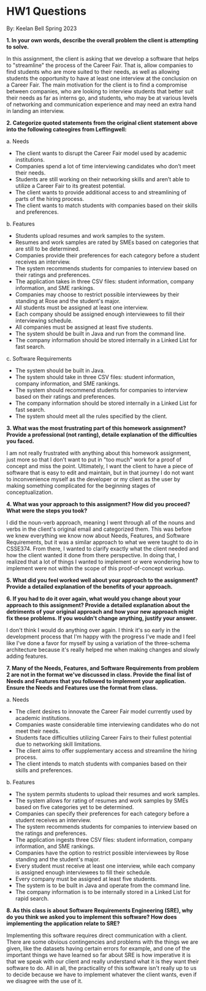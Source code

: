 # HW1 Questions

By: Keelan Bell
Spring 2023

**1. In your own words, describe the overall problem the client is attempting to solve.**

In this assignment, the client is asking that we develop a software that helps to "streamline" the process of the Career Fair. That is, allow companies to find students who are more suited to their needs, as well as allowing students the opportunity to have at least one interview at the conclusion on a Career Fair. The main motivation for the client is to find a compromise between companies, who are looking to interview students that better suit their needs as far as interns go, and students, who may be at various levels of networking and communication experience and may need an extra hand in landing an interview.

**2. Categorize quoted statements from the original client statement above into the following cateogires from Leffingwell:**

a. Needs

* The client wants to disrupt the Career Fair model used by academic institutions.
* Companies spend a lot of time interviewing candidates who don’t meet their needs.
* Students are still working on their networking skills and aren’t able to utilize a Career Fair to its greatest potential.
* The client wants to provide additional access to and streamlining of parts of the hiring process.
* The client wants to match students with companies based on their skills and preferences.

b. Features

* Students upload resumes and work samples to the system.
* Resumes and work samples are rated by SMEs based on categories that are still to be determined.
* Companies provide their preferences for each category before a student receives an interview.
* The system recommends students for companies to interview based on their ratings and preferences.
* The application takes in three CSV files: student information, company information, and SME rankings.
* Companies may choose to restrict possible interviewees by their standing at Rose and the student's major.
* All students must be assigned at least one interview.
* Each company should be assigned enough interviewees to fill their interviewing schedule.
* All companies must be assigned at least five students.
* The system should be built in Java and run from the command line.
* The company information should be stored internally in a Linked List for fast search.

c. Software Requirements

* The system should be built in Java.
* The system should take in three CSV files: student information, company information, and SME rankings.
* The system should recommend students for companies to interview based on their ratings and preferences.
* The company information should be stored internally in a Linked List for fast search.
* The system should meet all the rules specified by the client.

**3. What was the most frustrating part of this homework assignment? Provide a professional (not ranting), detaile explanation of the difficulties you faced.**

I am not really frustrated with anything about this homework assignment, just more so that I don't want to put in "too much" work for a proof of concept and miss the point. Ultimately, I want the client to have a piece of software that is easy to edit and maintain, but in that journey I do not want to inconvenience myself as the developer or my client as the user by making something complicated for the beginning stages of conceptualization.

**4. What was your approach to this assignment? How did you proceed? What were the steps you took?**

I did the noun-verb approach, meaning I went through all of the nouns and verbs in the client's original email and categorized them. This was before we knew everything we know now about Needs, Features, and Software Requirements, but it was a similar approach to what we were taught to do in CSSE374. From there, I wanted to clarify exactly what the client needed and how the client wanted it done from there perspective. In doing that, I realized that a lot of things I wanted to implement or were wondering how to implement were not within the scope of this proof-of-concept workup.

**5. What did you feel worked well about your approach to the assignment? Provide a detailed explanation of the benefits of your approach.**

**6. If you had to do it over again, what would you change about your approach to this assignment? Provide a detailed explanation about the detriments of your original approach and how your new approach might fix these problems. If you wouldn't change anything, justify your answer.**

I don't think I would do anything over again. I think it's so early in the development process that I'm happy with the progress I've made and I feel like I've done a favor for myself by using a variation of the three-schema architecture because it's really helped me when making changes and slowly adding features.

**7. Many of the Needs, Features, and Software Requirements from problem 2 are not in the format we've discussed in class. Provide the final list of Needs and Features that you followed to implement your application. Ensure the Needs and Features use the format from class.**

a. Needs

* The client desires to innovate the Career Fair model currently used by academic institutions.
* Companies waste considerable time interviewing candidates who do not meet their needs.
* Students face difficulties utilizing Career Fairs to their fullest potential due to networking skill limitations.
* The client aims to offer supplementary access and streamline the hiring process.
* The client intends to match students with companies based on their skills and preferences.

b. Features

* The system permits students to upload their resumes and work samples.
* The system allows for rating of resumes and work samples by SMEs based on five categories yet to be determined.
* Companies can specify their preferences for each category before a student receives an interview.
* The system recommends students for companies to interview based on the ratings and preferences.
* The application ingests three CSV files: student information, company information, and SME rankings.
* Companies have the option to restrict possible interviewees by Rose standing and the student's major.
* Every student must receive at least one interview, while each company is assigned enough interviewees to fill their schedule.
* Every company must be assigned at least five students.
* The system is to be built in Java and operate from the command line.
* The company information is to be internally stored in a Linked List for rapid search.

**8. As this class is about Software Requirements Engineering (SRE), why do you think we asked you to implement this software? How does implementing the application relate to SRE?**

Implementing this software requires direct communication with a client. There are some obvious contingencies and problems with the things we are given, like the datasets having certain errors for example, and one of the important things we have learned so far about SRE is how imperative it is that we speak with our client and really understand what it is they want their software to do. All in all, the practicality of this software isn't really up to us to decide because we have to implement whatever the client wants, even if we disagree with the use of it.
